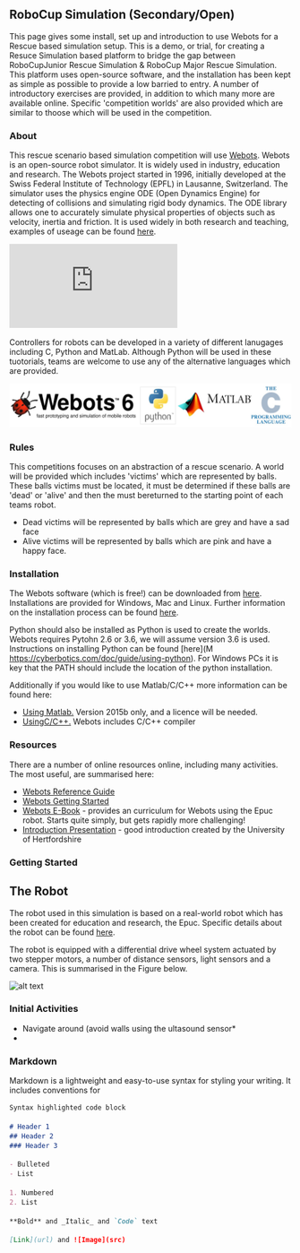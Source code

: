 ## RoboCup Simulation (Secondary/Open)

This page gives some install, set up and introduction to use Webots for a Rescue based simulation setup. This is a demo, or trial, for creating a Resuce Simulation based platform to bridge the gap between RoboCupJunior Rescue Simulation & RoboCup Major Rescue Simulation. This platform uses open-source software, and the installation has been kept as simple as possible to provide a low barried to entry.  A number of introductory exercises are provided, in addition to which many more are available online.  Specific 'competition worlds' are also provided which are similar to thoose which will be used in the competition.  

### About

This rescue scenario based simulation competition will use [Webots](https://cyberbotics.com/). Webots is an open-source robot simulator. It is widely used in industry, education and research. The Webots project started in 1996, initially developed at the Swiss Federal Institute of Technology (EPFL) in Lausanne, Switzerland.  The simulator uses the physics engine ODE (Open Dynamics Engine) for detecting of collisions and simulating rigid body dynamics. The ODE library allows one to accurately simulate physical properties of objects such as velocity, inertia and friction.  It is used widely in both research and teaching, examples of useage can be found [here](https://www.youtube.com/user/cyberboticswebots).

<iframe width="300" align="centre" src="https://www.youtube.com/embed/O7U3sX_ubGc" frameborder="0" allow="accelerometer; autoplay; encrypted-media; gyroscope; picture-in-picture" allowfullscreen></iframe>

Controllers for robots can be developed in a variety of different lanugages including C, Python and MatLab.  Although Python will be used in these tuotorials, teams are welcome to use any of the alternative languages which are provided.  

![alt text](logo.jpg "Combination of Environments")


### Rules

This competitions focuses on an abstraction of a rescue scenario.  A world will be provided which includes 'victims' which are represented by balls.  These balls victims must be located, it must be determined if these balls are 'dead' or 'alive' and then the must bereturned to the starting point of each teams robot.  
* Dead victims will be represented by balls which are grey and have a sad face
* Alive victims will be represented by balls which are pink and have a happy face.

### Installation

The Webots software (which is free!) can be downloaded from [here](https://cyberbotics.com/download).  Installations are provided for Windows, Mac and Linux.  Further information on the installation process can be found [here](https://cyberbotics.com/doc/guide/installing-webots).  

Python should also be installed as Python is used to create the worlds.  Webots requires Pytohn 2.6 or 3.6, we will assume version 3.6 is used.  Instructions on installing Python can be found [here](M
https://cyberbotics.com/doc/guide/using-python).  For Windows PCs it is key that the PATH should include the location of the python installation.

Additionally if you would like to use Matlab/C/C++ more information can be found here:
* [Using Matlab.](https://cyberbotics.com/doc/guide/using-matlab) Version 2015b only, and a licence will be needed.
* [UsingC/C++.](https://cyberbotics.com/doc/guide/using-c) Webots includes C/C++ compiler


### Resources

There are a number of online resources online, including many activities.  The most useful, are summarised here:
* [Webots Reference Guide](https://cyberbotics.com/doc/reference/index)
* [Webots Getting Started](https://cyberbotics.com/#support)
* [Webots E-Book](https://en.wikibooks.org/wiki/Cyberbotics%27_Robot_Curriculum) - provides an curriculum for Webots using the Epuc robot.  Starts quite simply, but gets rapidly more challenging!
* [Introduction Presentation](http://homepages.herts.ac.uk/~comqcln//ALIFE/notes/tutorial1.pdf) - good introduction created by the University of Hertfordshire


### Getting Started

## The Robot
The robot used in this simulation is based on a real-world robot which has been created for education and research, the Epuc.  Specific details about the robot can be found [here](https://cyberbotics.com/doc/guide/epuck).    

The robot is equipped with a differential drive wheel system actuated by two stepper motors, a number of distance sensors, light sensors and a camera.  This is summarised in the Figure below.  

![alt text](epuc.jpg "The Epuc Robot: sensors and actuators")


### Initial Activities
* Navigate around (avoid walls using the ultasound sensor*
* 

### Markdown

Markdown is a lightweight and easy-to-use syntax for styling your writing. It includes conventions for

```markdown
Syntax highlighted code block

# Header 1
## Header 2
### Header 3

- Bulleted
- List

1. Numbered
2. List

**Bold** and _Italic_ and `Code` text

[Link](url) and ![Image](src)
```

